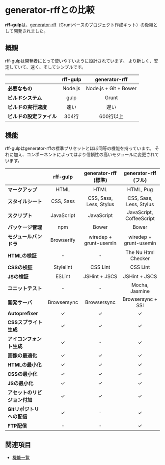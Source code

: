 # generator-rffとの比較

**rff-gulp**は、[generator-rff](https://github.com/rakuten-frontend/generator-rff)（Gruntベースのプロジェクト作成キット）の後継として開発されました。

## 概観
rff-gulpは開発者にとって使いやすいように設計されています。
より新しく、安定していて、速く、そしてシンプルです。

|                          | rff-gulp  | generator-rff         |
|--------------------------|:---------:|:---------------------:|
| **必要なもの**           | Node.js   | Node.js + Git + Bower |
| **ビルドシステム**       | gulp      | Grunt                 |
| **ビルドの実行速度**     | 速い      | 遅い                  |
| **ビルドの設定ファイル** | 304行     | 600行以上             |

## 機能
rff-gulpはgenerator-rffの標準プリセットとほぼ同等の機能を持っています。
それに加え、コンポーネントによってはより信頼性の高いモジュールに変更されています。

|                              | rff-gulp    | generator-rff (標準)    | generator-rff (フル)     |
|------------------------------|:-----------:|:-----------------------:|:------------------------:|
| **マークアップ**             | HTML        | HTML                    | HTML, Pug                |
| **スタイルシート**           | CSS, Sass   | CSS, Sass, Less, Stylus | CSS, Sass, Less, Stylus  |
| **スクリプト**               | JavaScript  | JavaScript              | JavaScript, CoffeeScript |
| **パッケージ管理**           | npm         | Bower                   | Bower                    |
| **モジュールバンドラ**       | Browserify  | wiredep + grunt-usemin  | wiredep + grunt-usemin   |
| **HTMLの検証**               | -           | -                       | The Nu Html Checker      |
| **CSSの検証**                | Stylelint   | CSS Lint                | CSS Lint                 |
| **JSの検証**                 | ESLint      | JSHint + JSCS           | JSHint + JSCS            |
| **ユニットテスト**           | -           | -                       | Mocha, Jasmine           |
| **開発サーバ**               | Browsersync | Browsersync             | Browsersync + SSI        |
| **Autoprefixer**             | ✓          | ✓                      | ✓                       |
| **CSSスプライト生成**        | ✓          | ✓                      | ✓                       |
| **アイコンフォント生成**     | ✓          | -                       | ✓                       |
| **画像の最適化**             | ✓          | ✓                      | ✓                       |
| **HTMLの最小化**             | ✓          | ✓                      | ✓                       |
| **CSSの最小化**              | ✓          | ✓                      | ✓                       |
| **JSの最小化**               | ✓          | ✓                      | ✓                       |
| **アセットのリビジョン付加** | ✓          | ✓                      | ✓                       |
| **Gitリポジトリへの配信**    | ✓          | -                       | ✓                       |
| **FTP配信**                  | -           | -                       | ✓                       |

## 関連項目
- [機能一覧](features.md)
